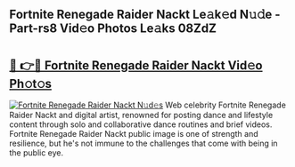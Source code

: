 ## Fortnite Renegade Raider Nackt Le𝚊k𝚎d N𝚞𝚍e - Part-rs8 Vid𝚎o Photos Le𝚊ks 08ZdZ

# <h2><a href="http://fb6y9o.evod.top/?m=Fortnite+Renegade+Raider+Nackt">🔗 👉🔴 Fortnite Renegade Raider Nackt Vid𝚎o Ph𝚘t𝚘s</a></h2>

[![Fortnite Renegade Raider Nackt N𝚞d𝚎s](https://i.imgur.com/8V9OHl7.gif)](http://fb6y9o.evod.top/?m=Fortnite+Renegade+Raider+Nackt)
Web celebrity Fortnite Renegade Raider Nackt and digital artist, renowned for posting dance and lifestyle content through solo and collaborative dance routines and brief videos. Fortnite Renegade Raider Nackt public image is one of strength and resilience, but he's not immune to the challenges that come with being in the public eye. 
